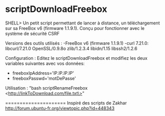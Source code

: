 scriptDownloadFreebox
=====================

SHELL> Un petit script permettant de lancer à distance, un téléchargement sur sa FreeBox v6 (firmware 1.1.9.1). 
Conçu pour fonctionner avec le système de sécurité CSRF

Versions des outils utilisés :
-FreeBox v6 (firmware 1.1.9.1)
-curl 7.21.0: libcurl/7.21.0 OpenSSL/0.9.8o zlib/1.2.3.4 libidn/1.15 libssh2/1.2.6

Configuration : Editez le scriptDownloadFreebox et modifiez les deux variables suivantes avec vos données:

- freeboxIpAddress='IP.IP.IP.IP'
- freeboxPasswd='motDePasse'

Utilisation : "bash scriptRenameFreebox \<http://linkToDownload.com/file.txt\>"

=====================
Inspiré des scripts de Zakhar 
http://forum.ubuntu-fr.org/viewtopic.php?id=448343
